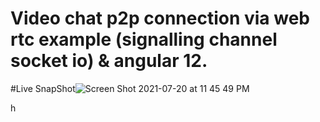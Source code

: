 # Video chat p2p connection via web rtc example (signalling channel socket io) & angular 12.

#Live SnapShot![Screen Shot 2021-07-20 at 11 45 49 PM](https://user-images.githubusercontent.com/24291795/126378975-a98105a9-464c-4528-92d2-254e8db7c549.png)

h


